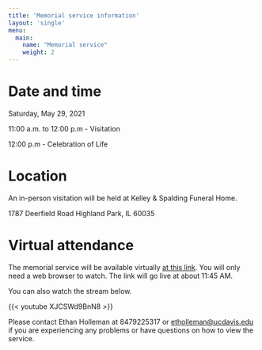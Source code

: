 ```yaml
---
title: 'Memorial service information'
layout: 'single'
menu:
  main:
    name: "Memorial service"
    weight: 2
---
```


# Date and time

Saturday, May 29, 2021

11:00 a.m. to 12:00 p.m - Visitation

12:00 p.m - Celebration of Life

# Location

An in-person visitation will be held at
Kelley & Spalding Funeral Home.

1787 Deerfield Road Highland Park, IL 60035

# Virtual attendance

The memorial service will be available virtually [at this link](https://youtu.be/XJCSWd9BnN8).
You will only need a web browser to watch. The link will go live at about 11:45 AM.

You can also watch the stream below.

{{< youtube XJCSWd9BnN8 >}}

Please contact Ethan Holleman at 8479225317 or etholleman@ucdavis.edu 
if you are experiencing any problems or have questions 
on how to view the service. 